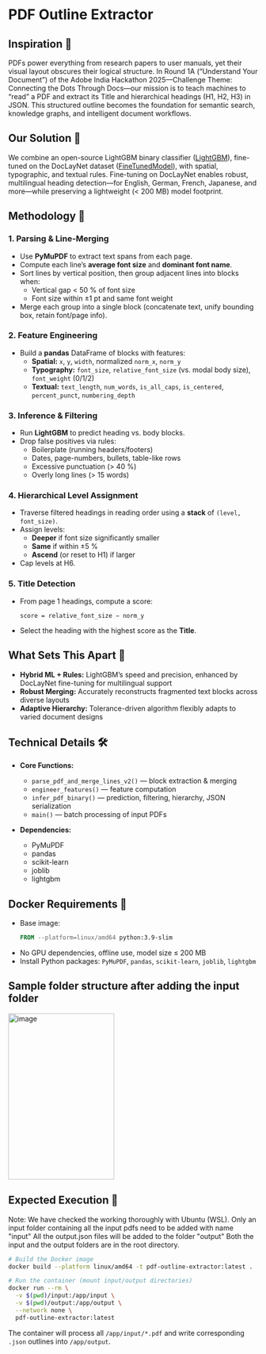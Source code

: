 # PDF Outline Extractor

## Inspiration 🌟
PDFs power everything from research papers to user manuals, yet their visual layout obscures their logical structure. In Round 1A (“Understand Your Document”) of the Adobe India Hackathon 2025—Challenge Theme: Connecting the Dots Through Docs—our mission is to teach machines to “read” a PDF and extract its Title and hierarchical headings (H1, H2, H3) in JSON. This structured outline becomes the foundation for semantic search, knowledge graphs, and intelligent document workflows.

## Our Solution 💪

We combine an open-source LightGBM binary classifier ([LightGBM](https://github.com/microsoft/LightGBM)), fine-tuned on the DocLayNet dataset ([FineTunedModel](https://github.com/TheSlothThatCodes0/heading_classification)), with spatial, typographic, and textual rules. Fine-tuning on DocLayNet enables robust, multilingual heading detection—for English, German, French, Japanese, and more—while preserving a lightweight (< 200 MB) model footprint.

## Methodology 📝

### 1. Parsing & Line-Merging

* Use **PyMuPDF** to extract text spans from each page.
* Compute each line’s **average font size** and **dominant font name**.
* Sort lines by vertical position, then group adjacent lines into blocks when:
  * Vertical gap < 50 % of font size
  * Font size within ±1 pt and same font weight
* Merge each group into a single block (concatenate text, unify bounding box, retain font/page info).

### 2. Feature Engineering

* Build a **pandas** DataFrame of blocks with features:
  * **Spatial:** `x`, `y`, `width`, normalized `norm_x`, `norm_y`
  * **Typography:** `font_size`, `relative_font_size` (vs. modal body size), `font_weight` (0/1/2)
  * **Textual:** `text_length`, `num_words`, `is_all_caps`, `is_centered`, `percent_punct`, `numbering_depth`

### 3. Inference & Filtering

* Run **LightGBM** to predict heading vs. body blocks.
* Drop false positives via rules:
  * Boilerplate (running headers/footers)
  * Dates, page-numbers, bullets, table-like rows
  * Excessive punctuation (> 40 %)
  * Overly long lines (> 15 words)

### 4. Hierarchical Level Assignment

* Traverse filtered headings in reading order using a **stack** of `(level, font_size)`.
* Assign levels:
  * **Deeper** if font size significantly smaller
  * **Same** if within ±5 %
  * **Ascend** (or reset to H1) if larger
* Cap levels at H6.

### 5. Title Detection

* From page 1 headings, compute a score:
  ```
  score = relative_font_size − norm_y
  ```
* Select the heading with the highest score as the **Title**.

## What Sets This Apart 🌠

* **Hybrid ML + Rules:** LightGBM’s speed and precision, enhanced by DocLayNet fine-tuning for multilingual support  
* **Robust Merging:** Accurately reconstructs fragmented text blocks across diverse layouts  
* **Adaptive Hierarchy:** Tolerance-driven algorithm flexibly adapts to varied document designs  

## Technical Details 🛠️

* **Core Functions:**
  * `parse_pdf_and_merge_lines_v2()` — block extraction & merging
  * `engineer_features()` — feature computation
  * `infer_pdf_binary()` — prediction, filtering, hierarchy, JSON serialization
  * `main()` — batch processing of input PDFs

* **Dependencies:**
  * PyMuPDF  
  * pandas  
  * scikit-learn  
  * joblib  
  * lightgbm  

## Docker Requirements 🐳

* Base image:
  ```Dockerfile
  FROM --platform=linux/amd64 python:3.9-slim
  ```
* No GPU dependencies, offline use, model size ≤ 200 MB  
* Install Python packages: `PyMuPDF`, `pandas`, `scikit-learn`, `joblib`, `lightgbm`

## Sample folder structure after adding the input folder
<img width="214" height="335" alt="image" src="https://github.com/user-attachments/assets/aaaa9138-fd0e-487b-a901-52b4ca21d6ee" />

## Expected Execution 🚀
Note: We have checked the working thoroughly with Ubuntu (WSL).
Only an input folder containing all the input pdfs need to be added with name "input"
All the output.json files will be added to the folder "output"
Both the input and the output folders are in the root directory.

```bash
# Build the Docker image
docker build --platform linux/amd64 -t pdf-outline-extractor:latest .

# Run the container (mount input/output directories)
docker run --rm \
  -v $(pwd)/input:/app/input \
  -v $(pwd)/output:/app/output \
  --network none \
  pdf-outline-extractor:latest
```

The container will process all `/app/input/*.pdf` and write corresponding `.json` outlines into `/app/output`.
